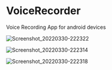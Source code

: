 # VoiceRecorder

Voice Recording App for android devices


![Screenshot_20220330-222322](https://user-images.githubusercontent.com/95528586/160890743-ad2e17cb-d094-4647-8462-f14405efc090.png)


![Screenshot_20220330-222314](https://user-images.githubusercontent.com/95528586/160890810-d30f236d-7cba-4100-8e40-a2a0f79190e9.png)


![Screenshot_20220330-222318](https://user-images.githubusercontent.com/95528586/160890845-e68a0944-51a9-413a-b26f-646e4a038ca7.png)
